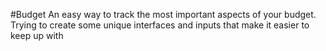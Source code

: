 #Budget
An easy way to track the most important aspects of your budget. Trying to create some unique interfaces and inputs that make it easier to keep up with